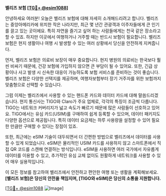 **벨리즈 보험 [[TG💪+ @esim1088](https://t.me/s/esim1088)]**

안녕하세요 여러분! 오늘은 벨리즈 보험에 대해 자세히 소개해드리려고 합니다. 벨리즈는 중앙아메리카에 위치한 작은 나라지만, 최근 몇 년간 관광객과 이주자들에게 큰 인기를 끌고 있는 곳이에요. 특히 자연을 즐기고 싶어 하는 사람들에게는 천국 같은 장소라고 할 수 있죠. 하지만 이곳에서 여행하거나 거주할 때는 반드시 보험이 필요합니다. 벨리즈 보험은 현지 생활이나 여행 시 발생할 수 있는 여러 상황에서 당신을 안전하게 지켜줍니다.

먼저, 벨리즈 보험은 의료비 보장이 매우 중요합니다. 현지 병원의 의료비는 한국보다 훨씬 비싸기 때문에, 건강 보험에 가입하지 않으면 큰 부담이 될 수 있어요. 또한, 긴급 상황이나 사고 발생 시 신속한 대응이 가능하도록 보험 서비스를 준비하는 것이 좋습니다. 벨리즈 보험은 다양한 선택지를 제공하며, 여행자보험부터 장기 거주자를 위한 보험까지 맞춤형으로 선택할 수 있습니다.

그럼 이제는 벨리즈에서 사용할 수 있는 핸드폰 카드와 데이터 카드에 대해 말씀드리겠습니다. 현지 통신사는 TIGO와 Claro가 주요 업체로, 각각의 특징이 조금씩 다릅니다. TIGO는 네트워크 커버리지가 넓고 속도가 빠르기 때문에 많은 사람들이 선호하고 있어요. TIGO에서는 유심 카드(USIM)를 구매하여 쉽게 등록할 수 있으며, 데이터 패키지도 다양한 옵션으로 제공됩니다. 특히 데이터 요금제는 하루 사용량을 설정할 수 있어 필요한 만큼만 구매할 수 있다는 장점이 있죠.

또한, 최근에는 eSIM 기술이 대두되면서 더 간편한 방법으로 벨리즈에서 데이터를 사용할 수 있게 되었습니다. eSIM은 물리적인 USIM 카드를 사용하지 않고 스마트폰에서 직접 QR 코드를 스캔해 연결하는 방식입니다. eSIM을 사용하면 여러 국가에서 자유롭게 데이터를 이용할 수 있고, 추가적인 유심 교체 없이도 원활하게 네트워크를 사용할 수 있어 매우 실용적입니다.

이 모든 정보를 참고하여 벨리즈에서 안전하고 편안한 여행 또는 생활을 계획해보세요. **[벨리즈 보험]은 당신의 안전을 책임지며, [TIGO와 eSIM]은 당신의 소통을 지원합니다.** 

[[TG💪+ @esim1088](https://t.me/s/esim1088) ![Image](https://i.postimg.cc/Y0z9fWf4/image.png)]
